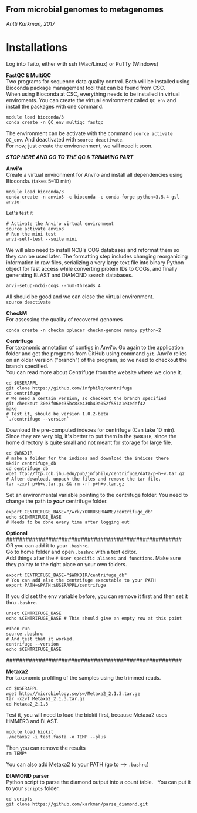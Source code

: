 ## From microbial genomes to metagenomes  
*Antti Karkman, 2017* 

# Installations
Log into Taito, either with ssh (Mac/Linux) or PuTTy (Windows)  

**FastQC & MultiQC**  
Two programs for sequence data quality control. Both will be installed using Bioconda package management tool that can be found from CSC.  
When using Bioconda at CSC, everything needs to be installed in virtual enviroments. You can create the virtual environment called `QC_env` and install the packages with one command.  
```
module load bioconda/3
conda create -n QC_env multiqc fastqc
```

The environment can be activate with the command `source activate QC_env`. And deactivated with `source deactivate`.  
For now, just create the environenment, we will need it soon.

**_STOP HERE AND GO TO THE QC & TRIMMING PART_**

**Anvi'o**  
Create a virtual environment for Anvi'o and install all dependencies using Bioconda. (takes 5–10 min)  
```
module load bioconda/3
conda create -n anvio3 -c bioconda -c conda-forge python=3.5.4 gsl anvio
```

Let's test it  
```
# Activate the Anvi'o virtual environment
source activate anvio3
# Run the mini test
anvi-self-test --suite mini
```
We will also need to install NCBIs COG databases and reformat them so they can be used later. The formatting step includes changing reorganizing information in raw files, serializing a very large text file into binary Python object for fast access while converting protein IDs to COGs, and finally generating BLAST and DIAMOND search databases.

```
anvi-setup-ncbi-cogs --num-threads 4
```
All should be good and we can close the virtual environment.  
`source deactivate`  

**CheckM**  
For assessing the quality of recovered genomes
```
conda create -n checkm pplacer checkm-genome numpy python=2
```

**Centrifuge**  
For taxonomic annotation of contigs in Anvi'o. Go again to the application folder and get the programs from GitHub using command `git`. Anvi'o relies on an older version ("branch") of the program, so we need to checkout the branch specified.  
You can read more about Centrifuge from the website where we clone it.
```
cd $USERAPPL
git clone https://github.com/infphilo/centrifuge
cd centrifuge
# We need a certain version, so checkout the branch specified
git checkout 30e3f06ec35bc83e430b49a052f551a1e3edef42
make
# Test it, should be version 1.0.2-beta  
`./centrifuge --version`  
```
Download the pre-computed indexes for centrifuge (Can take 10 min).  
Since they are very big, it's better to put them in the `$WRKDIR`, since the home directory is quite small and not meant for storage for large file.  
```
cd $WRKDIR
# make a folder for the indices and download the indices there
mkdir centrifuge_db
cd centrifuge_db
wget ftp://ftp.ccb.jhu.edu/pub/infphilo/centrifuge/data/p+h+v.tar.gz
# After download, unpack the files and remove the tar file.
tar -zxvf p+h+v.tar.gz && rm -rf p+h+v.tar.gz
```

Set an environmental variable pointing to the centrifuge folder.
You need to change the path to _**your**_ centrifuge folder.
```
export CENTRIFUGE_BASE="/wrk/YOURUSERNAME/centrifuge_db"
echo $CENTRIFUGE_BASE
# Needs to be done every time after logging out
```
**Optional**  
######################################################  
OR you can add it to your `.bashrc`.  
Go to home folder and open `.bashrc` with a text editor.  
Add things after the `# User specific aliases and functions`. Make sure they pointy to the right place on your own folders.  
```
export CENTRIFUGE_BASE="$WRKDIR/centrifuge_db"
# You can add also the centrifuge executable to your PATH
export PATH=$PATH:$USERAPPL/centrifuge
```
If you did set the env variable before, you can remove it first and then set it thru `.bashrc`.  
```
unset CENTRIFUGE_BASE
echo $CENTRIFUGE_BASE # This should give an empty row at this point

#Then run
source .bashrc
# And test that it worked.
centrifuge --version
echo $CENTRIFUGE_BASE
```
######################################################  

**Metaxa2**  
For taxonomic profiling of the samples using the trimmed reads.
```
cd $USERAPPL
wget http://microbiology.se/sw/Metaxa2_2.1.3.tar.gz
tar -xzvf Metaxa2_2.1.3.tar.gz
cd Metaxa2_2.1.3
```
Test it, you will need to load the biokit first, because Metaxa2 uses HMMER3 and BLAST.
```
module load biokit
./metaxa2 -i test.fasta -o TEMP --plus
```
Then you can remove the results  
`rm TEMP*`  

You can also add Metaxa2 to your PATH (go to --> `.bashrc`)  

**DIAMOND parser**  
Python script to parse the diamond output into a count table.  
You can put it to your `scripts` folder.  
```
cd scripts
git clone https://github.com/karkman/parse_diamond.git
```
